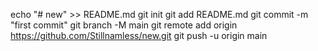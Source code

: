 echo "# new" >> README.md
git init
git add README.md
git commit -m "first commit"
git branch -M main
git remote add origin https://github.com/Stillnamless/new.git
git push -u origin main
